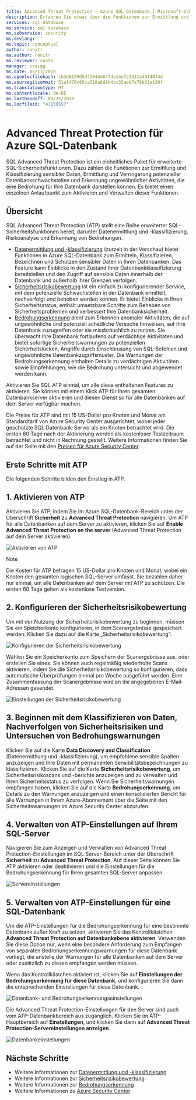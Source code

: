 ```yaml
---
title: Advanced Threat Protection – Azure SQL-Datenbank | Microsoft-Dokumentation
description: Erfahren Sie etwas über die Funktionen zur Ermittlung und Klassifizierung sensibler Daten, die Verwaltung von Datenbankrisiken und die Erkennung ungewöhnlicher Aktivitäten, die eine Bedrohung für Ihre Azure SQL-Datenbank darstellen können.
services: sql-database
ms.service: sql-database
ms.subservice: security
ms.devlang: ''
ms.topic: conceptual
author: ronitr
ms.author: ronitr
ms.reviewer: vanto
manager: craigg
ms.date: 05/17/2018
ms.openlocfilehash: cb3d8629d5d72644e647da14e7c3b31a4914814d
ms.sourcegitcommit: 51a1476c85ca518a6d8b4cc35aed7a76b33e130f
ms.translationtype: HT
ms.contentlocale: de-DE
ms.lasthandoff: 09/25/2018
ms.locfileid: "47159557"
---
```

# <a name="advanced-threat-protection-for-azure-sql-database"></a>Advanced Threat Protection für Azure SQL-Datenbank

SQL Advanced Threat Protection ist ein einheitliches Paket für erweiterte SQL-Sicherheitsfunktionen. Dazu zählen die Funktionen zur Ermittlung und Klassifizierung sensibler Daten, Ermittlung und Verringerung potenzieller Datenbankschwachstellen und Erkennung ungewöhnlicher Aktivitäten, die eine Bedrohung für Ihre Datenbank darstellen können. Es bietet einen einzelnen Anlaufpunkt zum Aktivieren und Verwalten dieser Funktionen. 

## <a name="overview"></a>Übersicht

SQL Advanced Threat Protection (ATP) stellt eine Reihe erweiterter SQL-Sicherheitsfunktionen bereit, darunter Datenermittlung und -klassifizierung, Risikoanalyse und Erkennung von Bedrohungen. 

- [Datenermittlung und -klassifizierung](sql-database-data-discovery-and-classification.md) (zurzeit in der Vorschau) bietet Funktionen in Azure SQL-Datenbank zum Ermitteln, Klassifizieren, Bezeichnen und Schützen sensibler Daten in Ihren Datenbanken. Das Feature kann Einblicke in den Zustand Ihrer Datenbankklassifizierung bereitstellen und den Zugriff auf sensible Daten innerhalb der Datenbank und außerhalb ihrer Grenzen verfolgen.
- [Sicherheitsrisikobewertung](sql-vulnerability-assessment.md) ist ein einfach zu konfigurierender Service, mit dem potenzielle Schwachstellen in der Datenbank ermittelt, nachverfolgt und behoben werden können. Er bietet Einblicke in Ihren Sicherheitsstatus, enthält umsetzbare Schritte zum Beheben von Sicherheitsproblemen und verbessert Ihre Datenbanksicherheit.
- [Bedrohungserkennung](sql-database-threat-detection.md) dient zum Erkennen anomaler Aktivitäten, die auf ungewöhnliche und potenziell schädliche Versuche hinweisen, auf Ihre Datenbank zuzugreifen oder sie missbräuchlich zu nutzen. Sie überwacht Ihre Datenbank fortlaufend auf verdächtige Aktivitäten und bietet sofortige Sicherheitswarnungen zu potenziellen Sicherheitslücken, Angriffe durch Einschleusung von SQL-Befehlen und ungewöhnliche Datenbankzugriffsmuster. Die Warnungen der Bedrohungserkennung enthalten Details zu verdächtigen Aktivitäten sowie Empfehlungen, wie die Bedrohung untersucht und abgewendet werden kann.

Aktivieren Sie SQL ATP einmal, um alle diese enthaltenen Features zu aktivieren. Sie können mit einem Klick ATP für Ihren gesamten Datenbankserver aktivieren und diesen Dienst so für alle Datenbanken auf dem Server verfügbar machen. 

Die Preise für ATP sind mit 15 US-Dollar pro Knoten und Monat am Standardtarif von Azure Security Center ausgerichtet, wobei jeder geschützte SQL Datenbank-Server als ein Knoten betrachtet wird. Die ersten 60 Tage nach der Aktivierung werden als kostenloser Testzeitraum betrachtet und nicht in Rechnung gestellt. Weitere Informationen finden Sie auf der Seite mit den [Preisen für Azure Security Center](https://azure.microsoft.com/pricing/details/security-center/).


## <a name="getting-started-with-atp"></a>Erste Schritte mit ATP 
Die folgenden Schritte bilden den Einstieg in ATP. 

## <a name="1-enable-atp"></a>1. Aktivieren von ATP

Aktivieren Sie ATP, indem Sie im Azure SQL-Datenbank-Bereich unter der Überschrift **Sicherheit** zu **Advanced Threat Protection** navigieren. Um ATP für alle Datenbanken auf dem Server zu aktivieren, klicken Sie auf **Enable Advanced Threat Protection on the server** (Advanced Threat Protection auf dem Server aktivieren).

![Aktivieren von ATP](./media/sql-advanced-protection/enable_atp.png) 

> [!NOTE]
> Die Kosten für ATP betragen 15 US-Dollar pro Knoten und Monat, wobei ein Knoten den gesamten logischen SQL-Server umfasst. Sie bezahlen daher nur einmal, um alle Datenbanken auf dem Server mit ATP zu schützen. Die ersten 60 Tage gelten als kostenlose Testversion.

## <a name="2-configure-vulnerability-assessment"></a>2. Konfigurieren der Sicherheitsrisikobewertung

Um mit der Nutzung der Sicherheitsrisikobewertung zu beginnen, müssen Sie ein Speicherkonto konfigurieren, in dem Scanergebnisse gespeichert werden. Klicken Sie dazu auf die Karte „Sicherheitsrisikobewertung“.

![Konfigurieren der Sicherheitsrisikobewertung](./media/sql-advanced-protection/configure_va.png) 

Wählen Sie ein Speicherkonto zum Speichern der Scanergebnisse aus, oder erstellen Sie eines. Sie können auch regelmäßig wiederholte Scans aktivieren, indem Sie die Sicherheitsrisikobewertung so konfigurieren, dass automatische Überprüfungen einmal pro Woche ausgeführt werden. Eine Zusammenfassung der Scanergebnisse wird an die angegebenen E-Mail-Adressen gesendet.

![Einstellungen der Sicherheitsrisikobewertung](./media/sql-advanced-protection/va_settings.png) 

## <a name="3-start-classifying-data-tracking-vulnerabilities-and-investigating-threat-alerts"></a>3. Beginnen mit dem Klassifizieren von Daten, Nachverfolgen von Sicherheitsrisiken und Untersuchen von Bedrohungswarnungen

Klicken Sie auf die Karte **Data Discovery and Classification** (Datenermittlung und -klassifizierung), um empfohlene sensible Spalten anzuzeigen und Ihre Daten mit permanenten Sensibilitätsbezeichnungen zu klassifizieren. Klicken Sie auf die Karte **Sicherheitsrisikobewertung**, um Sicherheitsrisikoscans und -berichte anzuzeigen und zu verwalten und Ihren Sicherheitsstatus zu verfolgen. Wenn Sie Sicherheitswarnungen empfangen haben, klicken Sie auf die Karte **Bedrohungserkennung**, um Details zu den Warnungen anzuzeigen und einen konsolidierten Bericht für alle Warnungen in Ihrem Azure-Abonnement über die Seite mit den Sicherheitswarnungen im Azure Security Center abzurufen.

## <a name="4-manage-atp-settings-on-your-sql-server"></a>4. Verwalten von ATP-Einstellungen auf Ihrem SQL-Server

Navigieren Sie zum Anzeigen und Verwalten von Advanced Threat Protection-Einstellungen im SQL Server-Bereich unter der Überschrift **Sicherheit** zu **Advanced Threat Protection**. Auf dieser Seite können Sie ATP aktivieren oder deaktivieren und die Einstellungen für die Bedrohungserkennung für Ihren gesamten SQL-Server anpassen.

![Servereinstellungen](./media/sql-advanced-protection/server_settings.png) 

## <a name="5-manage-atp-settings-for-a-sql-database"></a>5. Verwalten von ATP-Einstellungen für eine SQL-Datenbank

Um die ATP-Einstellungen für die Bedrohungserkennung für eine bestimmte Datenbank außer Kraft zu setzen, aktivieren Sie das Kontrollkästchen **Advanced Threat Protection auf Datenbankebene aktivieren**. Verwenden Sie diese Option nur, wenn eine besondere Anforderung zum Empfangen von separaten Bedrohungserkennungswarnungen für diese Datenbank vorliegt, die anstelle der Warnungen für alle Datenbanken auf dem Server oder zusätzlich zu diesen empfangen werden müssen. 

Wenn das Kontrollkästchen aktiviert ist, klicken Sie auf **Einstellungen der Bedrohungserkennung für diese Datenbank**, und konfigurieren Sie dann die entsprechenden Einstellungen für diese Datenbank.

![Datenbank- und Bedrohungserkennungseinstellungen](./media/sql-advanced-protection/database_threat_detection_settings.png) 

Die Advanced Threat Protection-Einstellungen für den Server sind auch vom ATP-Datenbankbereich aus zugänglich. Klicken Sie im ATP-Hauptbereich auf **Einstellungen**, und klicken Sie dann auf **Advanced Threat Protection-Servereinstellungen anzeigen**. 

![Datenbankeinstellungen](./media/sql-advanced-protection/database_settings.png) 

## <a name="next-steps"></a>Nächste Schritte 

- Weitere Informationen zur [Datenermittlung und -klassifizierung](sql-database-data-discovery-and-classification.md) 
- Weitere Informationen zur [Sicherheitsrisikobewertung](sql-vulnerability-assessment.md) 
- Weitere Informationen zur [Bedrohungserkennung](sql-database-threat-detection.md)
- Weitere Informationen zu [Azure Security Center](https://docs.microsoft.com/azure/security-center/security-center-intro)
